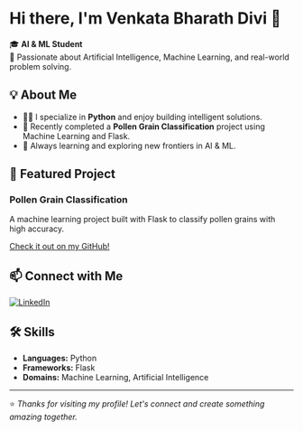 # Hi there, I'm Venkata Bharath Divi 👋

🎓 **AI & ML Student**  
🔬 Passionate about Artificial Intelligence, Machine Learning, and real-world problem solving.

## 💡 About Me

- 🧑‍💻 I specialize in **Python** and enjoy building intelligent solutions.
- 🚀 Recently completed a **Pollen Grain Classification** project using Machine Learning and Flask.
- 🌱 Always learning and exploring new frontiers in AI & ML.

## 📌 Featured Project

### Pollen Grain Classification
A machine learning project built with Flask to classify pollen grains with high accuracy.

[Check it out on my GitHub!](https://github.com/venkatabharathdivi/pollen-grain-classification.git)

## 📫 Connect with Me

[![LinkedIn](https://img.shields.io/badge/-Bharath%20Divi-blue?style=flat-square&logo=Linkedin&logoColor=white&link=https://www.linkedin.com/in/bharath-divi/)](https://www.linkedin.com/in/bharath-divi/)

## 🛠️ Skills

- **Languages:** Python
- **Frameworks:** Flask
- **Domains:** Machine Learning, Artificial Intelligence

---

⭐️ *Thanks for visiting my profile! Let's connect and create something amazing together.*  
